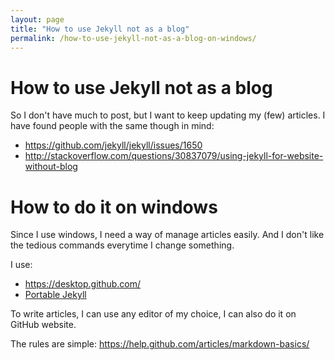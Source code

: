 ```yaml
---
layout: page
title: "How to use Jekyll not as a blog"
permalink: /how-to-use-jekyll-not-as-a-blog-on-windows/
---
```


# How to use Jekyll not as a blog

So I don't have much to post, but I want to keep updating my (few) articles. I have found people with the same though in mind:
- https://github.com/jekyll/jekyll/issues/1650
- http://stackoverflow.com/questions/30837079/using-jekyll-for-website-without-blog

# How to do it on windows

Since I use windows, I need a way of manage articles easily. And I don't like the tedious commands everytime I change something.

I use:
- https://desktop.github.com/
- [Portable Jekyll](https://github.com/madhur/PortableJekyll)

To write articles, I can use any editor of my choice, I can also do it on GitHub website.

The rules are simple:
https://help.github.com/articles/markdown-basics/
